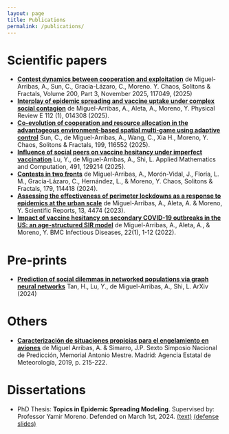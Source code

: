```yaml
---
layout: page
title: Publications
permalink: /publications/
---
```


# Scientific papers
 - [**Contest dynamics between cooperation and exploitation**](https://doi.org/10.1016/j.chaos.2025.117049)
   de Miguel-Arribas, A., Sun, C., Gracia-Lázaro, C., Moreno. Y.
   Chaos, Solitons & Fractals, Volume 200, Part 3, November 2025, 117049, (2025)
 - [**Interplay of epidemic spreading and vaccine uptake under complex social contagion**](https://doi.org/10.1103/wmq3-229x)
   de Miguel-Arribas, A., Aleta, A., Moreno, Y.
   Physical Review E 112 (1), 014308 (2025).
 - [**Co-evolution of cooperation and resource allocation in the advantageous environment-based spatial multi-game using adaptive control**](https://doi.org/10.1016/j.chaos.2025.116552)
   Sun, C., de Miguel-Arribas, A., Wang, C., Xia H., Moreno, Y.
   Chaos, Solitons & Fractals, 199, 116552 (2025).
 - [**Influence of social peers on vaccine hesitancy under imperfect vaccination**](https://doi.org/10.1016/j.amc.2024.129214)
   Lu, Y., de Miguel-Arribas, A., Shi, L.
   Applied Mathematics and Computation, 491, 129214 (2025).
 - [**Contests in two fronts**](https://doi.org/10.1016/j.chaos.2023.114418) 
   de Miguel-Arribas, A., Morón-Vidal, J., Floría, L. M., Gracia-Lázaro, C., Hernández, L., & Moreno, Y.
   Chaos, Solitons & Fractals, 179, 114418 (2024).
 - [**Assessing the effectiveness of perimeter lockdowns as a response to epidemics at the urban scale**](https://doi.org/10.1038/s41598-023-31614-8) 
   de Miguel-Arribas, A., Aleta, A. & Moreno, Y. 
   Scientific Reports, 13, 4474 (2023).
 - [**Impact of vaccine hesitancy on secondary COVID-19 outbreaks in the US: an age-structured SIR model**](https://doi.org/10.1186/s12879-022-07486-0)
   de Miguel-Arribas, A., Aleta, A., & Moreno, Y.
   BMC Infectious Diseases, 22(1), 1-12 (2022). 

# Pre-prints
 - [**Prediction of social dilemmas in networked populations via graph neural networks**](https://arxiv.org/abs/2412.11775)
   Tan, H., Lu, Y., de Miguel-Arribas, A., Shi, L.
   ArXiv (2024)

# Others
 - [**Caracterización de situaciones propicias para el engelamiento en aviones**](https://www.aemet.es/documentos/es/conocermas/recursos_en_linea/simposios_prediccion/6_simposio/SESION_4_Caracterizacion_de_fenomenos_meteo/SNP6_SESION_4_pp215_222.pdf)
   de Miguel Arribas, A. & Simarro, J.P.
   Sexto Simposio Nacional de Predicción, Memorial Antonio Mestre. Madrid: Agencia Estatal de Meteorología, 2019, p. 215-222.

# Dissertations
 - PhD Thesis: **Topics in Epidemic Spreading Modeling**. Supervised by: Professor Yamir Moreno. Defended on March 1st, 2024. [(text)](https://github.com/phononautomata/resources/blob/main/demiguelarribas.2024.topics_in_epidemic_spreading_modeling.pdf) [(defense slides)](https://github.com/phononautomata/resources/blob/main/demiguelarribas.2024.thesis_talk.pdf)
